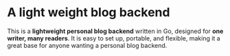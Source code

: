 # A light weight blog backend 


This is a **lightweight personal blog backend** written in Go, designed for **one writer, many readers**.
It is easy to set up, portable, and flexible, making it a great base for anyone wanting a personal blog backend.

